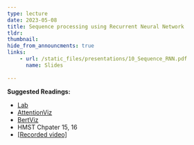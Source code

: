```yaml
---
type: lecture
date: 2023-05-08
title: Sequence processing using Recurrent Neural Network
tldr: 
thumbnail: 
hide_from_announcments: true
links: 
    - url: /static_files/presentations/10_Sequence_RNN.pdf
      name: Slides
      
---
```

**Suggested Readings:**
- [Lab](https://github.com/phonchi/nsysu-math608-2022/blob/master/static_files/presentations/10_Recurrent_Neural_Networks.ipynb)
- [AttentionViz](https://catherinesyeh.github.io/attn-docs/)
- [BertViz](https://github.com/jessevig/bertviz)
- HMST Chpater 15, 16
- [[Recorded video]](https://youtube.com/playlist?list=PLHNZtBNWQ-871nWW3vI1hsLcPjk9YvxSw)
